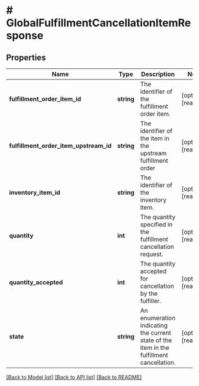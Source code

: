 # # GlobalFulfillmentCancellationItemResponse

## Properties

Name | Type | Description | Notes
------------ | ------------- | ------------- | -------------
**fulfillment_order_item_id** | **string** | The identifier of the fulfillment order item. | [optional] [readonly]
**fulfillment_order_item_upstream_id** | **string** | The identifier of the item in the upstream fulfillment order | [optional] [readonly]
**inventory_item_id** | **string** | The identifier of the inventory item. | [optional] [readonly]
**quantity** | **int** | The quantity specified in the fulfillment cancellation request. | [optional] [readonly]
**quantity_accepted** | **int** | The quantity accepted for cancellation by the fulfiller. | [optional] [readonly]
**state** | **string** | An enumeration indicating the current state of the item in the fulfillment cancellation. | [optional] [readonly]

[[Back to Model list]](../../README.md#models) [[Back to API list]](../../README.md#endpoints) [[Back to README]](../../README.md)
